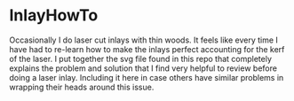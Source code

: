 # InlayHowTo
Occasionally I do laser cut inlays with thin woods.  It feels like every time I have had to re-learn how to make the inlays perfect accounting for the kerf of the laser.  I put together the svg file found in this repo that completely explains the problem and solution that I find very helpful to review before doing a laser inlay.  Including it here in case others have similar problems in wrapping their heads around this issue.

